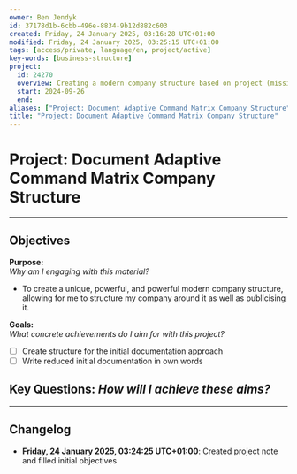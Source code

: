 ```yaml
---
owner: Ben Jendyk
id: 37178d1b-6cbb-496e-8834-9b12d882c603
created: Friday, 24 January 2025, 03:16:28 UTC+01:00
modified: Friday, 24 January 2025, 03:25:15 UTC+01:00
tags: [access/private, language/en, project/active]
key-words: [business-structure]
project:
  id: 24270
  overview: Creating a modern company structure based on project (mission) work and centralised planning yet decentralised execution thinking.
  start: 2024-09-26
  end:
aliases: ["Project: Document Adaptive Command Matrix Company Structure"]
title: "Project: Document Adaptive Command Matrix Company Structure"
---
```


# Project: Document Adaptive Command Matrix Company Structure

---

## Objectives

**Purpose:**  
*Why am I engaging with this material?*
- To create a unique, powerful, and powerful modern company structure, allowing for me to structure my company around it as well as publicising it.

**Goals:**  
*What concrete achievements do I aim for with this project?*
- [ ] Create structure for the initial documentation approach
- [ ] Write reduced initial documentation in own words

**Key Questions:**
*How will I achieve these aims?*
- 

---

## Changelog

- **Friday, 24 January 2025, 03:24:25 UTC+01:00**: Created project note and filled initial objectives
